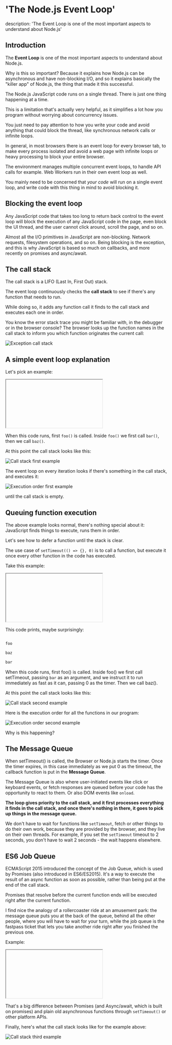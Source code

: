





# 'The Node.js Event Loop'

description: 'The Event Loop is one of the most important aspects to understand about Node.js'





## Introduction



The **Event Loop** is one of the most important aspects to understand about Node.js.



Why is this so important? Because it explains how Node.js can be asynchronous and have non-blocking I/O, and so it explains basically the "killer app" of Node.js, the thing that made it this successful.



The Node.js JavaScript code runs on a single thread. There is just one thing happening at a time.



This is a limitation that's actually very helpful, as it simplifies a lot how you program without worrying about concurrency issues.



You just need to pay attention to how you write your code and avoid anything that could block the thread, like synchronous network calls or infinite loops.



In general, in most browsers there is an event loop for every browser tab, to make every process isolated and avoid a web page with infinite loops or heavy processing to block your entire browser.



The environment manages multiple concurrent event loops, to handle API calls for example. Web Workers run in their own event loop as well.



You mainly need to be concerned that _your code_ will run on a single event loop, and write code with this thing in mind to avoid blocking it.



## Blocking the event loop



Any JavaScript code that takes too long to return back control to the event loop will block the execution of any JavaScript code in the page, even block the UI thread, and the user cannot click around, scroll the page, and so on.



Almost all the I/O primitives in JavaScript are non-blocking. Network requests, filesystem operations, and so on. Being blocking is the exception, and this is why JavaScript is based so much on callbacks, and more recently on promises and async/await.



## The call stack



The call stack is a LIFO (Last In, First Out) stack.



The event loop continuously checks the **call stack** to see if there's any function that needs to run.



While doing so, it adds any function call it finds to the call stack and executes each one in order.



You know the error stack trace you might be familiar with, in the debugger or in the browser console? The browser looks up the function names in the call stack to inform you which function originates the current call:



![Exception call stack](exception-call-stack.png)



## A simple event loop explanation



Let's pick an example:



<iframe

  title="A simple event loop explanation"

  src="https://stackblitz.com/edit/nodejs-dev-0003-01?index.js&zenmode=1&view=editor"

  alt="nodejs-dev-0003-01 on StackBlitz"

  style="height: 400px; width: 100%; border: 0;">

</iframe>



<!--```js

const bar = () => console.log('bar')



const baz = () => console.log('baz')



const foo = () => {

  console.log('foo')

  bar()

  baz()

}



foo()

```



This code prints



```txt

foo

bar

baz

```



as expected.-->



When this code runs, first `foo()` is called. Inside `foo()` we first call `bar()`, then we call `baz()`.



At this point the call stack looks like this:



![Call stack first example](call-stack-first-example.png)



The event loop on every iteration looks if there's something in the call stack, and executes it:



![Execution order first example](execution-order-first-example.png)



until the call stack is empty.



## Queuing function execution



The above example looks normal, there's nothing special about it: JavaScript finds things to execute, runs them in order.



Let's see how to defer a function until the stack is clear.



The use case of `setTimeout(() => {}, 0)` is to call a function, but execute it once every other function in the code has executed.



Take this example:



<iframe

  title="Queuing function execution"

  src="https://stackblitz.com/edit/nodejs-dev-0004-01?index.js&zenmode=1&view=editor"

  alt="nodejs-dev-0004-01 on StackBlitz"

  style="height: 400px; width: 100%; border: 0;">

</iframe>



<!--```js

const bar = () => console.log('bar')



const baz = () => console.log('baz')



const foo = () => {

  console.log('foo')

  setTimeout(bar, 0)

  baz()

}



foo()

```-->



This code prints, maybe surprisingly:



```bash

foo

baz

bar

```



When this code runs, first foo() is called. Inside foo() we first call setTimeout, passing `bar` as an argument, and we instruct it to run immediately as fast as it can, passing 0 as the timer. Then we call baz().



At this point the call stack looks like this:



![Call stack second example](call-stack-second-example.png)



Here is the execution order for all the functions in our program:



![Execution order second example](execution-order-second-example.png)



Why is this happening?



## The Message Queue



When setTimeout() is called, the Browser or Node.js starts the timer. Once the timer expires, in this case immediately as we put 0 as the timeout, the callback function is put in the **Message Queue**.



The Message Queue is also where user-initiated events like click or keyboard events, or fetch responses are queued before your code has the opportunity to react to them. Or also DOM events like `onload`.



**The loop gives priority to the call stack, and it first processes everything it finds in the call stack, and once there's nothing in there, it goes to pick up things in the message queue.**



We don't have to wait for functions like `setTimeout`, fetch or other things to do their own work, because they are provided by the browser, and they live on their own threads. For example, if you set the `setTimeout` timeout to 2 seconds, you don't have to wait 2 seconds - the wait happens elsewhere.



## ES6 Job Queue



ECMAScript 2015 introduced the concept of the Job Queue, which is used by Promises (also introduced in ES6/ES2015). It's a way to execute the result of an async function as soon as possible, rather than being put at the end of the call stack.



Promises that resolve before the current function ends will be executed right after the current function.



I find nice the analogy of a rollercoaster ride at an amusement park: the message queue puts you at the back of the queue, behind all the other people, where you will have to wait for your turn, while the job queue is the fastpass ticket that lets you take another ride right after you finished the previous one.



Example:



<iframe

  title="ECMAScript 2015 Job Queue"

  src="https://stackblitz.com/edit/nodejs-dev-0005-01?index.js&zenmode=1&view=editor"

  alt="nodejs-dev-0005-01 on StackBlitz"

  style="height: 400px; width: 100%; border: 0;">

</iframe>



<!--```js

const bar = () => console.log('bar')



const baz = () => console.log('baz')



const foo = () => {

  console.log('foo')

  setTimeout(bar, 0)

  new Promise((resolve, reject) =>

    resolve('should be right after baz, before bar')

  ).then(resolve => console.log(resolve))

  baz()

}



foo()

```



This prints



```txt

foo

baz

should be right after baz, before bar

bar

```-->



That's a big difference between Promises (and Async/await, which is built on promises) and plain old asynchronous functions through `setTimeout()` or other platform APIs.



Finally, here's what the call stack looks like for the example above:



![Call stack third example](call-stack-third-example.png)

